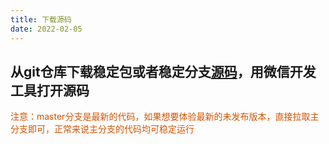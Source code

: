 ```yaml
---
title: 下载源码
date: 2022-02-05
---
```


## 从git仓库下载稳定包或者稳定分支[源码](https://gitee.com/niusongcun/yuntu-blog/tree/master/)，用微信开发工具打开源码
<font style="color: #D35400;">注意：master分支是最新的代码，如果想要体验最新的未发布版本，直接拉取主分支即可，正常来说主分支的代码均可稳定运行</font>